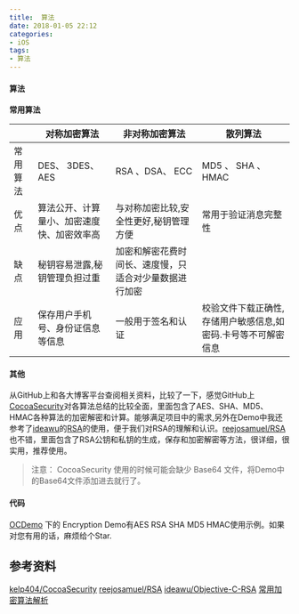 ```yaml
---
title:  算法
date: 2018-01-05 22:12
categories:
- iOS
tags: 
- 算法
---
```


#### 算法
**常用算法**

  |                   | 对称加密算法  |非对称加密算法      |散列算法          |
  |  ----            |    ---                 | ----                          |      ----             |
  | 常用算法    |   DES、 3DES、 AES        |     RSA 、DSA、 ECC   |    MD5 、  SHA   、 HMAC |
  |优点 | 算法公开、计算量小、加密速度快、加密效率高 |与对称加密比较,安全性更好,秘钥管理方便 |      常用于验证消息完整性      |
  | 缺点           | 秘钥容易泄露,秘钥管理负担过重 |加密和解密花费时间长、速度慢，只适合对少量数据进行加密|    |
  |  应用          |保存用户手机号、身份证信息等信息|一般用于签名和认证|校验文件下载正确性,存储用户敏感信息,如密码.卡号等不可解密信息|

#### 其他
从GitHub上和各大博客平台查阅相关资料，比较了一下，感觉GitHub上[CocoaSecurity](https://github.com/kelp404/CocoaSecurity)对各算法总结的比较全面，里面包含了AES、SHA、MD5、HMAC各种算法的加密解密和计算。能够满足项目中的需求,另外在Demo中我还参考了[ideawu](https://github.com/ideawu)的[RSA](https://github.com/ideawu/Objective-C-RSA)的使用，便于我们对RSA的理解和认识。[reejosamuel/RSA](https://github.com/reejosamuel/RSA)也不错，里面包含了RSA公钥和私钥的生成，保存和加密解密等方法，很详细，很实用，推荐使用。
> 注意： CocoaSecurity 使用的时候可能会缺少 Base64 文件，将Demo中的Base64文件添加进去就行了。

#### 代码
[OCDemo](https://github.com/913868456/OCDemo) 下的 Encryption Demo有AES RSA SHA MD5 HMAC使用示例。如果对您有用的话，麻烦给个Star.

## 参考资料
[kelp404/CocoaSecurity](https://github.com/kelp404/CocoaSecurity)
[reejosamuel/RSA](https://github.com/reejosamuel/RSA)
[ideawu/Objective-C-RSA](https://github.com/ideawu/Objective-C-RSA)
[常用加密算法解析](https://www.jianshu.com/p/8a55423f2742)
